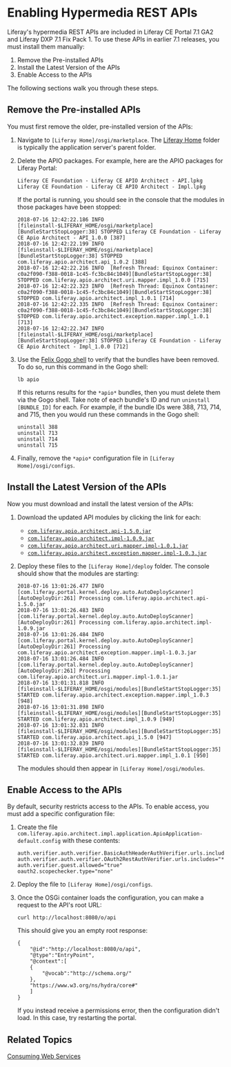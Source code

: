 # Enabling Hypermedia REST APIs [](id=enabling-hypermedia-rest-apis)

Liferay's hypermedia REST APIs are included in Liferay CE Portal 7.1 GA2 and 
Liferay DXP 7.1 Fix Pack 1. To use these APIs in earlier 7.1 releases, you must 
install them manually: 

1.  Remove the Pre-installed APIs
2.  Install the Latest Version of the APIs
3.  Enable Access to the APIs

The following sections walk you through these steps. 

## Remove the Pre-installed APIs [](id=remove-the-pre-installed-apis)

You must first remove the older, pre-installed version of the APIs: 

1.  Navigate to `[Liferay Home]/osgi/marketplace`. The 
    [Liferay Home](/discover/deployment/-/knowledge_base/7-1/installing-liferay#liferay-home) 
    folder is typically the application server's parent folder. 

2.  Delete the APIO packages. For example, here are the APIO packages for 
    Liferay Portal: 

        Liferay CE Foundation - Liferay CE APIO Architect - API.lpkg 
        Liferay CE Foundation - Liferay CE APIO Architect - Impl.lpkg

    If the portal is running, you should see in the console that the modules in 
    those packages have been stopped: 

        2018-07-16 12:42:22.186 INFO  [fileinstall-$LIFERAY_HOME/osgi/marketplace][BundleStartStopLogger:38] STOPPED Liferay CE Foundation - Liferay CE Apio Architect - API_1.0.0 [387]
        2018-07-16 12:42:22.199 INFO  [fileinstall-$LIFERAY_HOME/osgi/marketplace][BundleStartStopLogger:38] STOPPED com.liferay.apio.architect.api_1.0.2 [388]
        2018-07-16 12:42:22.216 INFO  [Refresh Thread: Equinox Container: c0a2f090-f388-0018-1c45-fc3bc84c1049][BundleStartStopLogger:38] STOPPED com.liferay.apio.architect.uri.mapper.impl_1.0.0 [715]
        2018-07-16 12:42:22.323 INFO  [Refresh Thread: Equinox Container: c0a2f090-f388-0018-1c45-fc3bc84c1049][BundleStartStopLogger:38] STOPPED com.liferay.apio.architect.impl_1.0.1 [714]
        2018-07-16 12:42:22.335 INFO  [Refresh Thread: Equinox Container: c0a2f090-f388-0018-1c45-fc3bc84c1049][BundleStartStopLogger:38] STOPPED com.liferay.apio.architect.exception.mapper.impl_1.0.1 [713]
        2018-07-16 12:42:22.347 INFO  [fileinstall-$LIFERAY_HOME/osgi/marketplace][BundleStartStopLogger:38] STOPPED Liferay CE Foundation - Liferay CE Apio Architect - Impl_1.0.0 [712]

3.  Use the 
    [Felix Gogo shell](/develop/reference/-/knowledge_base/7-1/using-the-felix-gogo-shell) 
    to verify that the bundles have been removed. To do so, run this command in 
    the Gogo shell: 

        lb apio

    If this returns results for the `*apio*` bundles, then you must delete them
    via the Gogo shell. Take note of each bundle's ID and run `uninstall
    [BUNDLE_ID]` for each. For example, if the bundle IDs were 388, 713, 714,
    and 715, then you would run these commands in the Gogo shell: 

        uninstall 388
        uninstall 713
        uninstall 714
        uninstall 715

4.  Finally, remove the `*apio*` configuration file in 
    `[Liferay Home]/osgi/configs`. 

## Install the Latest Version of the APIs [](id=install-the-latest-version-of-the-apis)

Now you must download and install the latest version of the APIs: 

1.  Download the updated API modules by clicking the link for each: 

    -   [`com.liferay.apio.architect.api-1.5.0.jar`](http://central.maven.org/maven2/com/liferay/com.liferay.apio.architect.api/1.5.0/com.liferay.apio.architect.api-1.5.0.jar)
    -   [`com.liferay.apio.architect.impl-1.0.9.jar`](http://central.maven.org/maven2/com/liferay/com.liferay.apio.architect.impl/1.0.9/com.liferay.apio.architect.impl-1.0.9.jar)
    -   [`com.liferay.apio.architect.uri.mapper.impl-1.0.1.jar`](http://central.maven.org/maven2/com/liferay/com.liferay.apio.architect.uri.mapper.impl/1.0.1/com.liferay.apio.architect.uri.mapper.impl-1.0.1.jar)
    -   [`com.liferay.apio.architect.exception.mapper.impl-1.0.3.jar`](http://central.maven.org/maven2/com/liferay/com.liferay.apio.architect.exception.mapper.impl/1.0.3/com.liferay.apio.architect.exception.mapper.impl-1.0.3.jar) 

2.  Deploy these files to the `[Liferay Home]/deploy` folder. The console should 
    show that the modules are starting: 

        2018-07-16 13:01:26.477 INFO  [com.liferay.portal.kernel.deploy.auto.AutoDeployScanner][AutoDeployDir:261] Processing com.liferay.apio.architect.api-1.5.0.jar
        2018-07-16 13:01:26.483 INFO  [com.liferay.portal.kernel.deploy.auto.AutoDeployScanner][AutoDeployDir:261] Processing com.liferay.apio.architect.impl-1.0.9.jar
        2018-07-16 13:01:26.484 INFO  [com.liferay.portal.kernel.deploy.auto.AutoDeployScanner][AutoDeployDir:261] Processing com.liferay.apio.architect.exception.mapper.impl-1.0.3.jar
        2018-07-16 13:01:26.484 INFO  [com.liferay.portal.kernel.deploy.auto.AutoDeployScanner][AutoDeployDir:261] Processing com.liferay.apio.architect.uri.mapper.impl-1.0.1.jar
        2018-07-16 13:01:31.818 INFO  [fileinstall-$LIFERAY_HOME/osgi/modules][BundleStartStopLogger:35] STARTED com.liferay.apio.architect.exception.mapper.impl_1.0.3 [948]
        2018-07-16 13:01:31.898 INFO  [fileinstall-$LIFERAY_HOME/osgi/modules][BundleStartStopLogger:35] STARTED com.liferay.apio.architect.impl_1.0.9 [949]
        2018-07-16 13:01:32.831 INFO  [fileinstall-$LIFERAY_HOME/osgi/modules][BundleStartStopLogger:35] STARTED com.liferay.apio.architect.api_1.5.0 [947]
        2018-07-16 13:01:32.839 INFO  [fileinstall-$LIFERAY_HOME/osgi/modules][BundleStartStopLogger:35] STARTED com.liferay.apio.architect.uri.mapper.impl_1.0.1 [950]

    The modules should then appear in `[Liferay Home]/osgi/modules`. 

## Enable Access to the APIs [](id=enable-access-to-the-apis)

By default, security restricts access to the APIs. To enable access, you must 
add a specific configuration file: 

1.  Create the file 
    `com.liferay.apio.architect.impl.application.ApioApplication-default.config` 
    with these contents: 

        auth.verifier.auth.verifier.BasicAuthHeaderAuthVerifier.urls.includes="*"
        auth.verifier.auth.verifier.OAuth2RestAuthVerifier.urls.includes="*"
        auth.verifier.guest.allowed="true"
        oauth2.scopechecker.type="none"

2.  Deploy the file to `[Liferay Home]/osgi/configs`. 

3.  Once the OSGi container loads the configuration, you can make a request to
    the API's root URL:

        curl http://localhost:8080/o/api

    This should give you an empty root response: 

        {
            "@id":"http://localhost:8080/o/api",
            "@type":"EntryPoint",
            "@context":[  
            {  
                "@vocab":"http://schema.org/"
            },
            "https://www.w3.org/ns/hydra/core#"
            ]
        }

    If you instead receive a permissions error, then the configuration didn't 
    load. In this case, try restarting the portal. 

## Related Topics [](id=related-topics)

[Consuming Web Services](/develop/tutorials/-/knowledge_base/7-1/consuming-web-services)